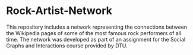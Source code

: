# Rock-Artist-Network

This repository includes a network representing the connections between the Wikipedia pages of some 
of the most famous rock performers of all time. 
The network was developed as part of an assignment for the Social Graphs and Interactions course provided by DTU. 
